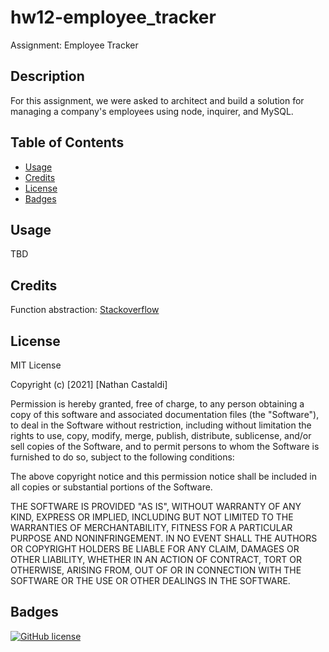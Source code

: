 # hw12-employee_tracker

Assignment: Employee Tracker

## Description

For this assignment, we were asked to architect and build a solution for managing a company's employees using node, inquirer, and MySQL.

## Table of Contents

- [Usage](#usage)
- [Credits](#credits)
- [License](#license)
- [Badges](#badges)

## Usage

TBD

## Credits

Function abstraction: [Stackoverflow](https://stackoverflow.com/questions/5797852/in-node-js-how-do-i-include-functions-from-my-other-files)

## License

MIT License

Copyright (c) [2021] [Nathan Castaldi]

Permission is hereby granted, free of charge, to any person obtaining a copy
of this software and associated documentation files (the "Software"), to deal
in the Software without restriction, including without limitation the rights
to use, copy, modify, merge, publish, distribute, sublicense, and/or sell
copies of the Software, and to permit persons to whom the Software is
furnished to do so, subject to the following conditions:

The above copyright notice and this permission notice shall be included in all
copies or substantial portions of the Software.

THE SOFTWARE IS PROVIDED "AS IS", WITHOUT WARRANTY OF ANY KIND, EXPRESS OR
IMPLIED, INCLUDING BUT NOT LIMITED TO THE WARRANTIES OF MERCHANTABILITY,
FITNESS FOR A PARTICULAR PURPOSE AND NONINFRINGEMENT. IN NO EVENT SHALL THE
AUTHORS OR COPYRIGHT HOLDERS BE LIABLE FOR ANY CLAIM, DAMAGES OR OTHER
LIABILITY, WHETHER IN AN ACTION OF CONTRACT, TORT OR OTHERWISE, ARISING FROM,
OUT OF OR IN CONNECTION WITH THE SOFTWARE OR THE USE OR OTHER DEALINGS IN THE
SOFTWARE.

## Badges

[![GitHub license](https://img.shields.io/github/license/ncastaldi/hw12-employee_tracker?style=for-the-badge)](https://github.com/ncastaldi/hw12-employee_tracker/blob/main/LICENSE)
